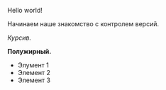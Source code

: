 Hello world!

Начинаем наше знакомство с контролем версий.

*Курсив.*

**Полужирный.**

* Элумент 1
* Элемент 2
* Элемент 3